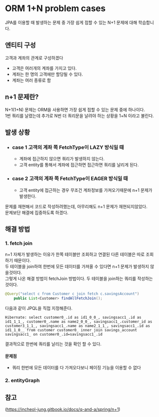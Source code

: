 # ORM 1+N problem cases

JPA를 이용할 때 발생하는 문제 중 가장 쉽게 접할 수 있는 N+1 문제에 대해 학습합니다.

## 엔티티 구성
고객과 계좌의 관계로 구성하겠다
- 고객은 여러개의 계좌를 가지고 있다.
- 계좌는 한 명의 고객에만 할당될 수 있다.
- 계좌는 여러 종류로 함

## n+1 문제란?
N+1(1+N) 문제는 ORM을 사용하면 가장 쉽게 접할 수 있는 문제 중에 하나이다.   
1번 쿼리를 날렸는데 추가로 N번 더 쿼리문을 날려야 하는 상황을 1+N 이라고 불린다.

## 발생 상황
- ### case 1 고객의 계좌 쪽 FetchType이 LAZY 방식일 때
  - 계좌에 접근하지 않으면 쿼리가 발생하지 않는다.   
  - 고객 entity를 통해서 계좌에 접근하면 접근하면 쿼리를 날리게 된다.
- ### case 2 고객의 계좌 쪽 FetchType이 EAGER 방식일 때
  - 고객 entity에 접근하는 경우 무조건 계좌정보를 가져오기때문에 n+1 문제가 발생한다.

문제를 재현해서 코드로 작성하려했는데, 아무리해도 n+1 문제가 재현되지않았다.   
문제보단 해결에 집중하도록 하겠다.

## 해결 방법
### 1. fetch join
n+1 자체가 발생하는 이유가 한쪽 테이블만 조회하고 연결된 다른 테이블은 따로 조회하기 때문이다.   
두 테이블을 join하여 한번에 모든 데이터를 가져올 수 있다면 n+1 문제가 발생하지 않을것이다.   
그렇게 나온 해결 방법이 fetchJoin 방법이다.
두 테이블을 join하는 쿼리를 작성하는 것이다.
```java
@Query("select c from Customer c join fetch c.savingsAccount")
    public List<Customer> findAllFetchJoin();
```
다음과 같이 JPQL을 직접 지정해준다.
```
Hibernate: select customer0_.id as id1_0_0_, savingsacc1_.id as id1_1_1_, customer0_.name as name2_0_0_, savingsacc1_.customer_id as customer3_1_1_, savingsacc1_.name as name2_1_1_, savingsacc1_.id as id1_1_0__ from customer customer0_ inner join savings_account savingsacc1_ on customer0_.id=savingsacc1_.id
```
결과적으로 한번에 쿼리를 날리는 것을 확인 할 수 있다.

#### 문제점
- 쿼리 한번에 모든 데이터를 다 가져오다보니 페이징 기능을 이용할 수 없다


### 2. entityGraph

## 참고
(https://incheol-jung.gitbook.io/docs/q-and-a/spring/n+1)